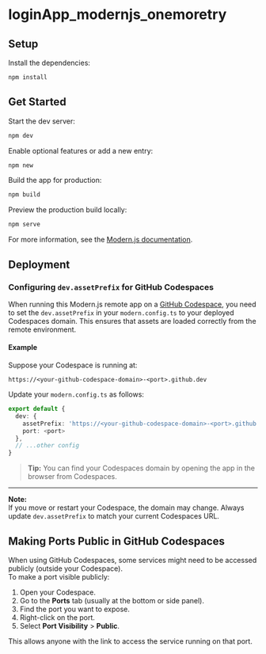 # loginApp_modernjs_onemoretry

## Setup

Install the dependencies:

```bash
npm install
```

## Get Started

Start the dev server:

```bash
npm dev
```

Enable optional features or add a new entry:

```bash
npm new
```

Build the app for production:

```bash
npm build
```

Preview the production build locally:

```bash
npm serve
```

For more information, see the [Modern.js documentation](https://modernjs.dev/en).

## Deployment

### Configuring `dev.assetPrefix` for GitHub Codespaces

When running this Modern.js remote app on a [GitHub Codespace](https://docs.github.com/en/codespaces), you need to set the `dev.assetPrefix` in your `modern.config.ts` to your deployed Codespaces domain. This ensures that assets are loaded correctly from the remote environment.

#### Example

Suppose your Codespace is running at:

```
https://<your-github-codespace-domain>-<port>.github.dev
```

Update your `modern.config.ts` as follows:

```typescript
export default {
  dev: {
    assetPrefix: 'https://<your-github-codespace-domain>-<port>.github.dev',
    port: <port>
  },
  // ...other config
}
```

> **Tip:** You can find your Codespaces domain by opening the app in the browser from Codespaces.

---

**Note:**  
If you move or restart your Codespace, the domain may change. Always update `dev.assetPrefix` to match your current Codespaces URL.

## Making Ports Public in GitHub Codespaces

When using GitHub Codespaces, some services might need to be accessed publicly (outside your Codespace).  
To make a port visible publicly:

1. Open your Codespace.
2. Go to the **Ports** tab (usually at the bottom or side panel).
3. Find the port you want to expose.
4. Right-click on the port.
5. Select **Port Visibility** > **Public**.

This allows anyone with the link to access the service running on that port.
